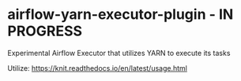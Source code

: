 # airflow-yarn-executor-plugin - IN PROGRESS
Experimental Airflow Executor that utilizes YARN to execute its tasks

Utilize:
https://knit.readthedocs.io/en/latest/usage.html
